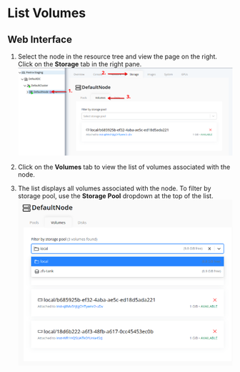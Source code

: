 # List Volumes
## Web Interface
1. Select the node in the resource tree and view the page on the right. Click on the **Storage** tab in the right pane.
   ![Storage Page](./images/00-node-storage-volumes.png)

2. Click on the **Volumes** tab to view the list of volumes associated with the node.

3. The list displays all volumes associated with the node. To filter by storage pool, use the **Storage Pool** dropdown at the top of the list.
   ![Filter by Storage Pool](./images/01-filter-by-storage-pool.png)